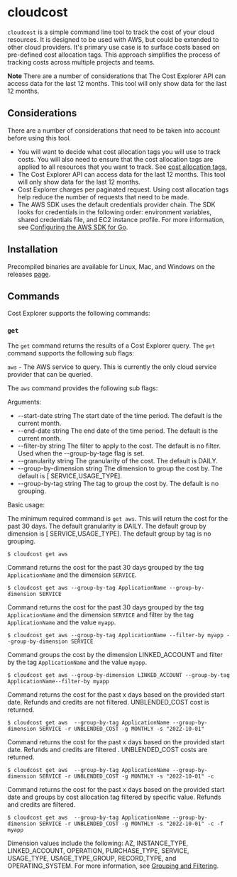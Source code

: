 # cloudcost

`cloudcost` is a simple command line tool to track the cost of your cloud resources.
It is designed to be used with AWS, but could be extended to other cloud providers. It's primary 
use case is to surface costs based on pre-defined 
cost allocation tags. 
This approach simplifies the process of tracking costs across multiple projects and teams.   

**Note**
There are a number of considerations that 
The Cost Explorer API can access data for the last 12 months. This tool will only show data for the last 12 months.


## Considerations
 
There are a number of considerations that need to be taken into account before using this tool. 

- You will want to decide what cost allocation tags you will use to track costs. You will also need to ensure that the 
cost allocation tags are applied to all resources that you want to track. See [cost allocation tags.](https://docs.aws.amazon.com/awsaccountbilling/latest/aboutv2/cost-alloc-tags.html)
- The Cost Explorer API can access data for the last 12 months. This tool will only show data for the last 12 months.
- Cost Explorer charges per paginated request. Using cost allocation tags help reduce the number of requests that need to be made.
- The AWS SDK uses the default credentials provider chain. The SDK looks for credentials in the following order: environment variables, shared credentials file, and EC2 instance profile. For more information, see [Configuring the AWS SDK for Go](https://docs.aws.amazon.com/sdk-for-go/v1/developer-guide/configuring-sdk.html).

## Installation

Precompiled binaries are available for Linux, Mac, and Windows on the releases [page](https://github.com/cduggn/cloudcost/releases).

## Commands

Cost Explorer supports the following commands:

### `get`

The `get` command returns the results of a Cost Explorer query. The `get` command supports the following sub flags:

`aws` - The AWS service to query. This is currently the only cloud service provider that can be queried.

The `aws` command provides the following sub flags:

Arguments:
   - --start-date string   The start date of the time period. The default is the current month.
   - --end-date string     The end date of the time period. The default is the current month.
   - --filter-by string    The filter to apply to the cost. The default is no filter. Used when the --group-by-tage flag is set.
   - --granularity string  The granularity of the cost. The default is DAILY.
   - --group-by-dimension string   The dimension to group the cost by. The default is [ SERVICE,USAGE_TYPE].
   - --group-by-tag string         The tag to group the cost by. The default is no grouping.

Basic usage:

The minimum required command is `get aws`. This will return the cost for the past 30 days. The default granularity is DAILY. The default group by dimension is [ SERVICE,USAGE_TYPE]. The default group by tag is no grouping.

    $ cloudcost get aws

Command returns the cost for the past 30 days grouped by the tag `ApplicationName` and the dimension `SERVICE`.
    
    $ cloudcost get aws --group-by-tag ApplicationName --group-by-dimension SERVICE

Command returns the cost for the past 30 days grouped by the tag `ApplicationName` and the dimension `SERVICE` and filter by the tag `ApplicationName` and the value `myapp`.
    
    $ cloudcost get aws --group-by-tag ApplicationName --filter-by myapp --group-by-dimension SERVICE

Command groups the cost by the dimension LINKED_ACCOUNT and filter by the tag `ApplicationName` and the value `myapp`.
    
    $ cloudcost get aws --group-by-dimension LINKED_ACCOUNT --group-by-tag ApplicationName--filter-by myapp

Command returns the cost for the past x days based on the provided start date. Refunds and credits are not filtered. UNBLENDED_COST cost is returned.

    $ cloudcost get aws  --group-by-tag ApplicationName --group-by-dimension SERVICE -r UNBLENDED_COST -g MONTHLY -s "2022-10-01"

Command returns the cost for the past x days based on the provided start date. Refunds and credits are filtered . UNBLENDED_COST costs are returned.

    $ cloudcost get aws  --group-by-tag ApplicationName --group-by-dimension SERVICE -r UNBLENDED_COST -g MONTHLY -s "2022-10-01" -c

Command returns the cost for the past x days based on the provided start date and groups by cost allocation tag filtered by specific value. Refunds and credits are filtered.

    $ cloudcost get aws  --group-by-tag ApplicationName --group-by-dimension SERVICE -r UNBLENDED_COST -g MONTHLY -s "2022-10-01" -c -f myapp

Dimension values include the following: AZ, INSTANCE_TYPE, LINKED_ACCOUNT, OPERATION, PURCHASE_TYPE, SERVICE, USAGE_TYPE, USAGE_TYPE_GROUP, RECORD_TYPE, and OPERATING_SYSTEM. For more information, see [Grouping and Filtering](https://docs.aws.amazon.com/awsaccountbilling/latest/aboutv2/billing-reports-costexplorer.html#ce-grouping-filtering).